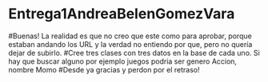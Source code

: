 # Entrega1AndreaBelenGomezVara
#Buenas! La realidad es que no creo que este como para aprobar, porque estaban andando los URL y la verdad no entiendo por que, pero no quería dejar de subirlo.
#Cree tres clases con tres datos en la base de cada uno. Si hay que buscar alguno por ejemplo juegos podria ser genero Accion, nombre Momo
#Desde ya gracias y perdon por el retraso! 

